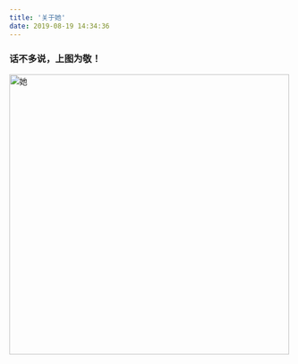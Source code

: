 ```yaml
---
title: '关于她'
date: 2019-08-19 14:34:36
---
```

### 话不多说，上图为敬！

<img style="width:500px;height:500px" src="http://myblogstaticpicture.erdongchen.top/myGirl.jpg" alt="她" align=left/>